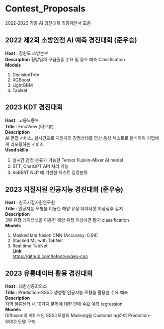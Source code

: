 # Contest_Proposals
2022-2023 각종 AI 경진대회 최종제안서 모음

## 2022 제2회 소방안전 AI 예측 경진대회 (준우승)
**Host** : 강원도 소방본부  
**Description** 
월말일의 구급출동 수요 및 장소 예측 Classfication  
**Models**
1. DecisionTree
2. XGBoost
3. LightGBM
4. TabNet  

## 2023 KDT 경진대회
**Host** : 고용노동부  
**Title** : EmoView (이모뷰)  
**Description**  
AI 면접 서비스. 실시간으로 지원자의 감정상태를 영상 음성 텍스트로 분석하여 기업에게 리포팅하는 서비스    
**Used skills**  
1. 실시간 감정 분류가 가능한 Tensor Fusion-Mixer AI model   
2. STT, ChatGPT API 처리 기능  
3. KoBERT NLP 에 기반한 텍스트 감정분류  

## 2023 지질자원 인공지능 경진대회 (준우승)
**Host** : 한국지질자원연구원  
**Title** : 인공지능 모형을 이용한 해양 유정 데이터셋 이상징후 감지  
**Description**  
3W 유정 데이터셋을 이용한 해양 유정 이상사건 탐지 classification  
**Models**   
1. Masked late fusion CNN (Accuracy: 0.99)  
2. Stacked ML with TabNet  
3. Real time TabNet  
**Link**  
https://github.com/lofootve/geo-con  

## 2023 유통데이터 활용 경진대회
**Host** : 대한상공회의소  
**Title** : Prediction-SSSD 생성형 인공지능 모형을 활용한 수요 예측  
**Description**  
지역 물류센터 내 10가지 품목에 대한 판매 수요 예측 regression    
**Models**   
Diffusion이 베이스인 SSSD모델의 Masking을 Customizing하여 Prediction-SSSD 모델 구축
